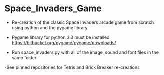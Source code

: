 # Space_Invaders_Game
- Re-creation of the classic Space Invaders arcade game from scratch using python and the pygame library

- Pygame library for python 3.3 must be installed https://bitbucket.org/pygame/pygame/downloads/

- Run space_invaders.py with all of the image, sound and font files in the same folder

-See pinned repositories for Tetris and Brick Breaker re-creations
